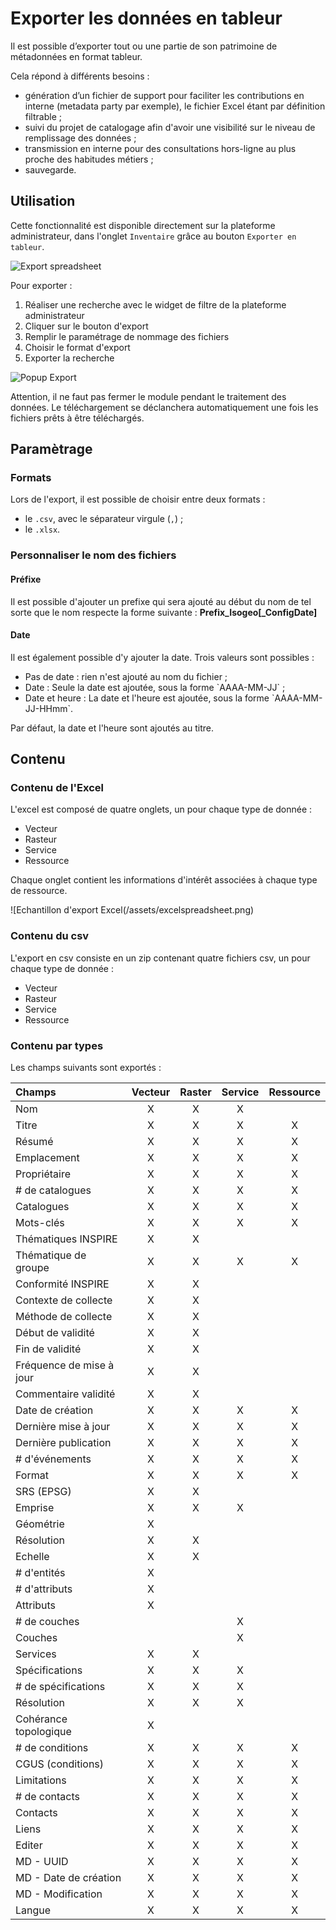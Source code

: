 # Exporter les données en tableur

Il est possible d’exporter tout ou une partie de son patrimoine de métadonnées en format tableur. 

Cela répond à différents besoins : 

* génération d’un fichier de support pour faciliter les contributions en interne (metadata party par exemple), le fichier Excel étant par définition filtrable ;
* suivi du projet de catalogage afin d'avoir une visibilité sur le niveau de remplissage des données ;
* transmission en interne pour des consultations hors-ligne au plus proche des habitudes métiers ;
* sauvegarde. 

## Utilisation

Cette fonctionnalité est disponible directement sur la plateforme administrateur, dans l'onglet `Inventaire` grâce au bouton `Exporter en tableur`. 

![Export spreadsheet](/assets/exportFullPage.png)

Pour exporter : 

1. Réaliser une recherche avec le widget de filtre de la plateforme administrateur
2. Cliquer sur le bouton d'export
3. Remplir le paramétrage de nommage des fichiers
4. Choisir le format d'export
5. Exporter la recherche

![Popup Export](/assets/exportModal.png)


Attention, il ne faut pas fermer le module pendant le traitement des données. Le téléchargement se déclanchera automatiquement une fois les fichiers prêts à être téléchargés. 


## Paramètrage

### Formats

Lors de l'export, il est possible de choisir entre deux formats : 

* le `.csv`, avec le séparateur virgule (`,`) ;
* le `.xlsx`.

### Personnaliser le nom des fichiers

#### Préfixe

Il est possible d'ajouter un prefixe qui sera ajouté au début du nom de tel sorte que le nom respecte la forme suivante : **Prefix_Isogeo[_ConfigDate]**

#### Date

Il est également possible d'y ajouter la date. Trois valeurs sont possibles : 

- Pas de date : rien n'est ajouté au nom du fichier ;
- Date : Seule la date est ajoutée, sous la forme \`AAAA-MM-JJ\` ;
- Date et heure : La date et l'heure est ajoutée, sous la forme \`AAAA-MM-JJ-HHmm\`.

Par défaut, la date et l'heure sont ajoutés au titre. 

## Contenu

### Contenu de l'Excel

L'excel est composé de quatre onglets, un pour chaque type de donnée : 

* Vecteur
* Rasteur
* Service
* Ressource

Chaque onglet contient les informations d'intérêt associées à chaque type de ressource. 

![Echantillon d'export Excel(/assets/excelspreadsheet.png)

### Contenu du csv

L'export en csv consiste en un zip contenant quatre fichiers csv, un pour chaque type de donnée : 

* Vecteur
* Rasteur
* Service
* Ressource

### Contenu par types

Les champs suivants sont exportés : 

| Champs       | Vecteur      | Raster | Service | Ressource |
| :------------- | :---------: |:---------:|:---------:|:---------:|
| Nom | X | X | X | |
| Titre | X | X | X | X |
| Résumé | X | X | X |X |
| Emplacement | X | X | X | X |
| Propriétaire | X | X | X | X |
| # de catalogues | X | X | X | X |
| Catalogues | X | X | X | X |
| Mots-clés | X | X | X | X |
| Thématiques INSPIRE | X | X |  | |
| Thématique de groupe | X | X | X | X |
| Conformité INSPIRE | X | X |  | |
| Contexte de collecte | X | X |  | |
| Méthode de collecte | X | X |  | |
| Début de validité | X | X |  | |
| Fin de validité | X | X |  |  |
| Fréquence de mise à jour | X | X |  |  |
| Commentaire validité | X | X |  |  |
| Date de création | X | X | X | X |
| Dernière mise à jour | X | X | X | X |
| Dernière publication | X | X | X | X |
| # d'événements | X | X | X | X |
| Format | X | X | X | X |
| SRS (EPSG) | X | X |  |  |
| Emprise | X | X | X |  |
| Géométrie | X |  |  |  |
| Résolution | X | X |  |  |
| Echelle | X | X |  |  |
| # d'entités | X |  |  |  |
| # d'attributs | X |  |  |  |
| Attributs | X |  |  |  |
| # de couches |  |  | X |  |
| Couches |  |  | X |  |
| Services | X | X |  |  |
| Spécifications | X | X | X |  |
| # de spécifications | X | X | X |  |
| Résolution | X | X | X |  |
| Cohérance topologique | X |  |  |  |
| # de conditions | X | X | X | X |
| CGUS (conditions) | X | X | X | X |
| Limitations | X | X | X | X |
| # de contacts | X | X | X | X |
| Contacts | X | X | X | X |
| Liens | X | X | X | X |
| Editer | X | X | X | X |
| MD - UUID | X | X | X | X |
| MD - Date de création | X | X | X | X |
| MD - Modification | X | X | X | X |
| Langue | X | X | X | X |



